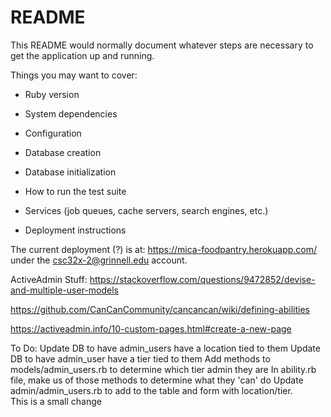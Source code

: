 # README

This README would normally document whatever steps are necessary to get the
application up and running.

Things you may want to cover:

* Ruby version

* System dependencies

* Configuration

* Database creation

* Database initialization

* How to run the test suite

* Services (job queues, cache servers, search engines, etc.)

* Deployment instructions

The current deployment (?) is at:  https://mica-foodpantry.herokuapp.com/ under the csc32x-2@grinnell.edu account.  

ActiveAdmin Stuff:
https://stackoverflow.com/questions/9472852/devise-and-multiple-user-models

https://github.com/CanCanCommunity/cancancan/wiki/defining-abilities

https://activeadmin.info/10-custom-pages.html#create-a-new-page


To Do:
    Update DB to have admin_users have a location tied to them
    Update DB to have admin_user have a tier tied to them
    Add methods to models/admin_users.rb to determine which tier admin they are
    In ability.rb file, make us of those methods to determine what they 'can' do
    Update admin/admin_users.rb to add to the table and form with location/tier.  
    This is a small change

